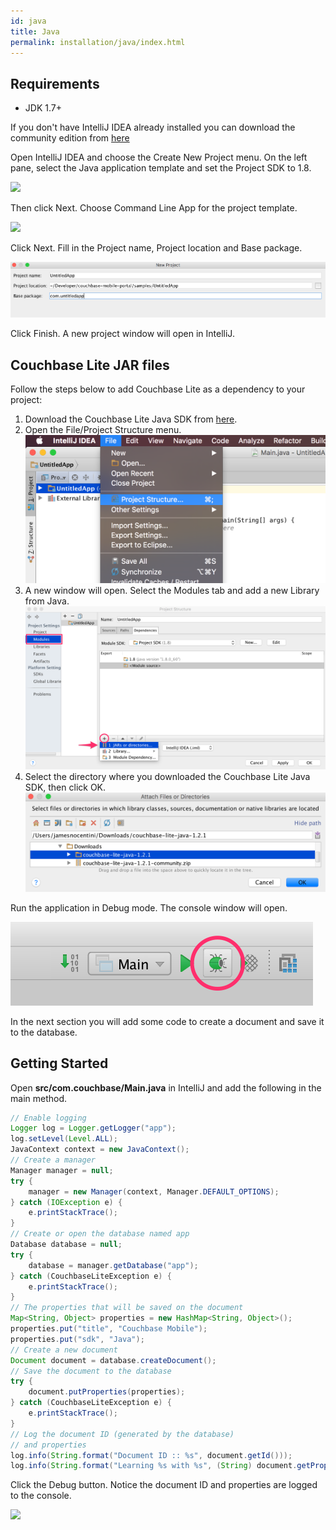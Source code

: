 ```yaml
---
id: java
title: Java
permalink: installation/java/index.html
---
```


## Requirements

- JDK 1.7+

If you don't have IntelliJ IDEA already installed you can download the community edition from [here](https://www.jetbrains.com/idea/download/)

Open IntelliJ IDEA and choose the Create New Project menu. On the left pane, select the Java application template and set the Project SDK to 1.8.

![](../img/cbl-java-new-proj.png)

Then click Next. Choose Command Line App for the project template.

![](../img/cbl-java-project-template.png)

Click Next. Fill in the Project name, Project location and Base package.

![](img/cbl-java-project-detail.png)

Click Finish. A new project window will open in IntelliJ.

## Couchbase Lite JAR files

Follow the steps below to add Couchbase Lite as a dependency to your project:

1. Download the Couchbase Lite Java SDK from [here](http://www.couchbase.com/nosql-databases/downloads#couchbase-mobile).
2. Open the File/Project Structure menu.
	![](img/cbljava-project-structure.png)
3. A new window will open. Select the Modules tab and add a new Library from Java.
	![](img/cbljava-addlib.png)
4. Select the directory where you downloaded the Couchbase Lite Java SDK, then click OK.
	![](img/cbljava-dir.png)

Run the application in Debug mode. The console window will open.

![](img/cbljava-debug-mode.png)

In the next section you will add some code to create a document and save it to the database.

## Getting Started

Open **src/com.couchbase/Main.java** in IntelliJ and add the following in the main method.

```java
// Enable logging
Logger log = Logger.getLogger("app");
log.setLevel(Level.ALL);
JavaContext context = new JavaContext();
// Create a manager
Manager manager = null;
try {
    manager = new Manager(context, Manager.DEFAULT_OPTIONS);
} catch (IOException e) {
    e.printStackTrace();
}
// Create or open the database named app
Database database = null;
try {
    database = manager.getDatabase("app");
} catch (CouchbaseLiteException e) {
    e.printStackTrace();
}
// The properties that will be saved on the document
Map<String, Object> properties = new HashMap<String, Object>();
properties.put("title", "Couchbase Mobile");
properties.put("sdk", "Java");
// Create a new document
Document document = database.createDocument();
// Save the document to the database
try {
    document.putProperties(properties);
} catch (CouchbaseLiteException e) {
    e.printStackTrace();
}
// Log the document ID (generated by the database)
// and properties
log.info(String.format("Document ID :: %s", document.getId()));
log.info(String.format("Learning %s with %s", (String) document.getProperty("title"), (String) document.getProperty("sdk")));
```

Click the Debug button. Notice the document ID and properties are logged to the console.

![](../img/cbljava-log.png)
